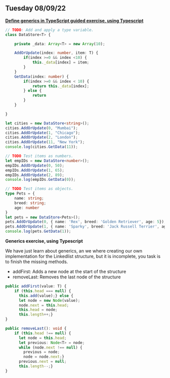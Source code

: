 ## Tuesday 08/09/22

[**Define generics in TypeScript guided exercise, using Typescript**](https://docs.microsoft.com/en-us/learn/modules/typescript-generics/)
```typescript
// TODO: Add and apply a type variable.
class DataStore<T> {

    private _data: Array<T> = new Array(10);

    AddOrUpdate(index: number, item: T) {
        if(index >=0 && index <10) {
            this._data[index] = item;
        }
    }
    GetData(index: number) {
        if(index >=0 && index < 10) {
            return this._data[index];
        } else {
            return
        }
    }

}

let cities = new DataStore<string>();
cities.AddOrUpdate(0, "Mumbai");
cities.AddOrUpdate(1, "Chicago");
cities.AddOrUpdate(2, "London");
cities.AddOrUpdate(11, "New York");
console.log(cities.GetData(11));        

// TODO Test items as numbers.
let empIDs = new DataStore<number>();
empIDs.AddOrUpdate(0, 50);
empIDs.AddOrUpdate(1, 65);
empIDs.AddOrUpdate(2, 89);                  
console.log(empIDs.GetData(0));         

// TODO Test items as objects.
type Pets = {
    name: string;
    breed: string;
    age: number
}
let pets = new DataStore<Pets>();
pets.AddOrUpdate(0, { name: 'Rex', breed: 'Golden Retriever', age: 5});
pets.AddOrUpdate(1, { name: 'Sparky', breed: 'Jack Russell Terrier', age: 3});
console.log(pets.GetData(1));         
```

**Generics exercise, using Typescript**

We have just learn about generics, an we where creating our own implementation for the Linkedlist structure, but it is incomplete, you task is to finish the missing methods.

- addFirst: Adds a new node at the start of the structure
- removeLast: Removes the last node of the structure
```typescript
public addFirst(value: T) {
    if (this.head === null) {
      this.add(value);} else {
      let node = new Node(value);
      node.next = this.head;
      this.head = node;
      this.length++;}
}

public removeLast(): void {
    if (this.head !== null) {
      let node = this.head;
      let previous: Node<T> = node;
      while (node.next !== null) {
        previous = node;
        node = node.next;}
      previous.next = null;
      this.length--;}
}
 ```
